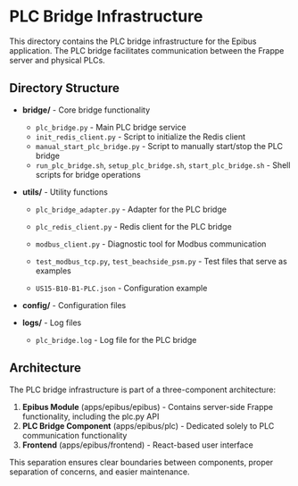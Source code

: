 # PLC Bridge Infrastructure

This directory contains the PLC bridge infrastructure for the Epibus application. The PLC bridge facilitates communication between the Frappe server and physical PLCs.

## Directory Structure

- **bridge/** - Core bridge functionality

  - `plc_bridge.py` - Main PLC bridge service
  - `init_redis_client.py` - Script to initialize the Redis client
  - `manual_start_plc_bridge.py` - Script to manually start/stop the PLC bridge
  - `run_plc_bridge.sh`, `setup_plc_bridge.sh`, `start_plc_bridge.sh` - Shell scripts for bridge operations

- **utils/** - Utility functions

  - `plc_bridge_adapter.py` - Adapter for the PLC bridge
  - `plc_redis_client.py` - Redis client for the PLC bridge


  - `modbus_client.py` - Diagnostic tool for Modbus communication
  - `test_modbus_tcp.py`, `test_beachside_psm.py` - Test files that serve as examples
  - `US15-B10-B1-PLC.json` - Configuration example

- **config/** - Configuration files

- **logs/** - Log files
  - `plc_bridge.log` - Log file for the PLC bridge

## Architecture

The PLC bridge infrastructure is part of a three-component architecture:

1. **Epibus Module** (apps/epibus/epibus) - Contains server-side Frappe functionality, including the plc.py API
2. **PLC Bridge Component** (apps/epibus/plc) - Dedicated solely to PLC communication functionality
3. **Frontend** (apps/epibus/frontend) - React-based user interface

This separation ensures clear boundaries between components, proper separation of concerns, and easier maintenance.
